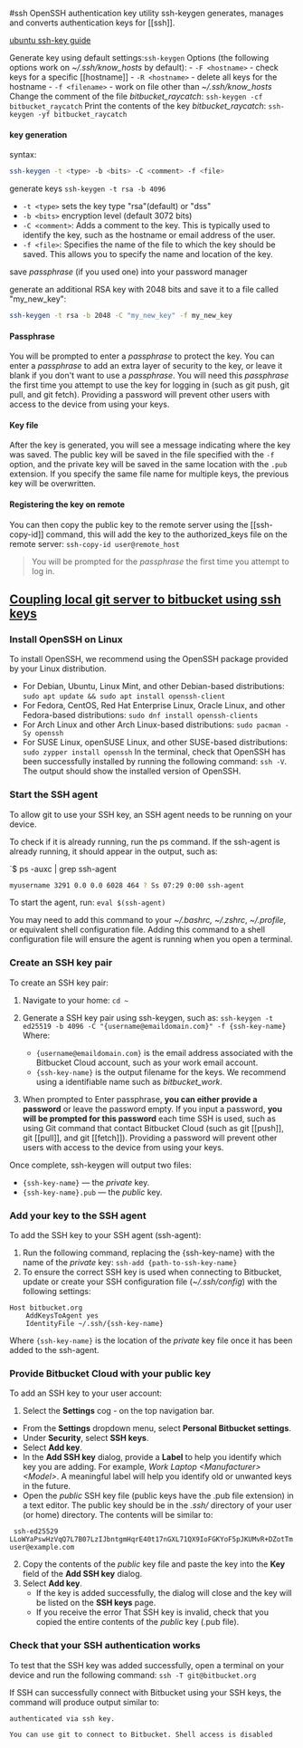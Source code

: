 #ssh
OpenSSH authentication key utility
ssh-keygen generates, manages and converts authentication keys for [[ssh]].

[ubuntu ssh-key guide](https://help.ubuntu.com/community/SSH/OpenSSH/Keys)

Generate key using default settings:`ssh-keygen`
Options (the following options work on *~/.ssh/know_hosts* by default):
	- `-F <hostname>`  -  check keys for a specific [[hostname]]
	- `-R <hostname>` -  delete all keys for the hostname
	- `-f <filename>` -  work on file other than *~/.ssh/know_hosts*
Change the comment of the file *bitbucket_raycatch*: `ssh-keygen -cf bitbucket_raycatch`
Print the contents of the key *bitbucket_raycatch*: `ssh-keygen -yf bitbucket_raycatch`

#### key generation
syntax:
```sh
ssh-keygen -t <type> -b <bits> -C <comment> -f <file>
```

generate keys   `ssh-keygen -t rsa -b 4096`
- `-t <type>`  sets the key type "rsa"(default) or "dss"
- `-b <bits>`  encryption level (default 3072 bits)
-   `-C <comment>`: Adds a comment to the key. This is typically used to identify the key, such as the hostname or email address of the user.
-   `-f <file>`: Specifies the name of the file to which the key should be saved. This allows you to specify the name and location of the key.

save *passphrase* (if you used one) into your password manager

generate an additional RSA key with 2048 bits and save it to a file called "my_new_key":
```sh
ssh-keygen -t rsa -b 2048 -C "my_new_key" -f my_new_key
```

#### Passphrase
You will be prompted to enter a *passphrase* to protect the key. You can enter a *passphrase* to add an extra layer of security to the key, or leave it blank if you don't want to use a *passphrase*. You will need this *passphrase* the first time you attempt to use the key for logging in (such as git push, git pull, and git fetch). Providing a password will prevent other users with access to the device from using your keys.

#### Key file
After the key is generated, you will see a message indicating where the key was saved. The public key will be saved in the file specified with the `-f` option, and the private key will be saved in the same location with the `.pub` extension. If you specify the same file name for multiple keys, the previous key will be overwritten.

#### Registering the key on remote
You can then copy the public key to the remote server using the [[ssh-copy-id]] command, this will add the key to the authorized_keys file on the remote server:
`ssh-copy-id user@remote_host`
> You will be prompted for the *passphrase* the first time you attempt to log in.

## [Coupling local git server to bitbucket using ssh keys](https://support.atlassian.com/bitbucket-cloud/docs/set-up-personal-ssh-keys-on-linux/)
### Install OpenSSH on Linux
To install OpenSSH, we recommend using the OpenSSH package provided by your Linux distribution.
- For Debian, Ubuntu, Linux Mint, and other Debian-based distributions:
	`sudo apt update && sudo apt install openssh-client`
- For Fedora, CentOS, Red Hat Enterprise Linux, Oracle Linux, and other Fedora-based distributions: `sudo dnf install openssh-clients`
- For Arch Linux and other Arch Linux-based distributions: `sudo pacman -Sy openssh`
- For SUSE Linux, openSUSE Linux, and other SUSE-based distributions: `sudo zypper install openssh`
In the terminal, check that OpenSSH has been successfully installed by running the following command: `ssh -V`. The output should show the installed version of OpenSSH.

### Start the SSH agent
To allow git to use your SSH key, an SSH agent needs to be running on your device.

To check if it is already running, run the ps command. If the ssh-agent is already running, it should appear in the output, such as:

`$ ps -auxc | grep ssh-agent
```sh
myusername 3291 0.0 0.0 6028 464 ? Ss 07:29 0:00 ssh-agent
```
To start the agent, run: `eval $(ssh-agent)`

You may need to add this command to your *~/.bashrc,* *~/.zshrc*, *~/.profile*, or equivalent shell configuration file. Adding this command to a shell configuration file will ensure the agent is running when you open a terminal.

### Create an SSH key pair
To create an SSH key pair:
1. Navigate to your home: `cd ~`
2. Generate a SSH key pair using ssh-keygen, such as:
 `ssh-keygen -t ed25519 -b 4096 -C "{username@emaildomain.com}" -f {ssh-key-name}`
    Where:
    - `{username@emaildomain.com}` is the email address associated with the Bitbucket Cloud account, such as your work email account.
    - `{ssh-key-name}` is the output filename for the keys. We recommend using a identifiable name such as *bitbucket_work*.
        
3. When prompted to Enter passphrase, **you can either provide a password** or leave the password empty. If you input a password, **you will be prompted for this password** each time SSH is used, such as using Git command that contact Bitbucket Cloud (such as git [[push]], git [[pull]], and git [[fetch]]). Providing a password will prevent other users with access to the device from using your keys.

Once complete, ssh-keygen will output two files:
- `{ssh-key-name}` — the _private_ key.
- `{ssh-key-name}.pub` — the _public_ key.

### Add your key to the SSH agent
To add the SSH key to your SSH agent (ssh-agent):
1. Run the following command, replacing the {ssh-key-name} with the name of the _private_ key: `ssh-add {path-to-ssh-key-name}`
2. To ensure the correct SSH key is used when connecting to Bitbucket, update or create your SSH configuration file (*~/.ssh/config*) with the following settings:
```config
Host bitbucket.org
	AddKeysToAgent yes
	IdentityFile ~/.ssh/{ssh-key-name}
```
Where `{ssh-key-name}` is the location of the _private_ key file once it has been added to the ssh-agent.
### Provide Bitbucket Cloud with your public key
To add an SSH key to your user account:

1. Select the **Settings** cog - on the top navigation bar.
- From the **Settings** dropdown menu, select **Personal Bitbucket settings**.
- Under **Security**, select **SSH keys**.
- Select **Add key**.
- In the **Add SSH key** dialog, provide a **Label** to help you identify which key you are adding. For example, *Work Laptop \<Manufacturer\> \<Model\>*. A meaningful label will help you identify old or unwanted keys in the future.
- Open the _public_ SSH key file (public keys have the .pub file extension) in a text editor. The public key should be in the *.ssh/* directory of your user (or home) directory. The contents will be similar to:
```
 ssh-ed25529 LLoWYaPswHzVqQ7L7B07LzIJbntgmHqrE40t17nGXL71QX9IoFGKYoF5pJKUMvR+DZotTm user@example.com   
```
2. Copy the contents of the _public_ key file and paste the key into the **Key** field of the **Add SSH key** dialog.
3. Select **Add key**.
    - If the key is added successfully, the dialog will close and the key will be listed on the **SSH keys** page.
    - If you receive the error That SSH key is invalid, check that you copied the entire contents of the _public_ key (.pub file).
### Check that your SSH authentication works
To test that the SSH key was added successfully, open a terminal on your device and run the following command: `ssh -T git@bitbucket.org`

If SSH can successfully connect with Bitbucket using your SSH keys, the command will produce output similar to:
```
authenticated via ssh key.

You can use git to connect to Bitbucket. Shell access is disabled
```
